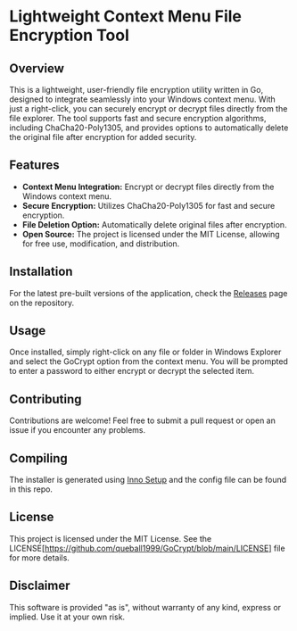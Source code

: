 # Lightweight Context Menu File Encryption Tool

## Overview

This is a lightweight, user-friendly file encryption utility written in Go, designed to integrate seamlessly into your Windows context menu. With just a right-click, you can securely encrypt or decrypt files directly from the file explorer. The tool supports fast and secure encryption algorithms, including ChaCha20-Poly1305, and provides options to automatically delete the original file after encryption for added security.

## Features

- **Context Menu Integration:** Encrypt or decrypt files directly from the Windows context menu.
- **Secure Encryption:** Utilizes ChaCha20-Poly1305 for fast and secure encryption.
- **File Deletion Option:** Automatically delete original files after encryption.
- **Open Source:** The project is licensed under the MIT License, allowing for free use, modification, and distribution.

## Installation

For the latest pre-built versions of the application, check the [Releases](https://github.com/queball1999/GoCrypt/releases) page on the repository.

## Usage

Once installed, simply right-click on any file or folder in Windows Explorer and select the GoCrypt option from the context menu. You will be prompted to enter a password to either encrypt or decrypt the selected item.

## Contributing

Contributions are welcome! Feel free to submit a pull request or open an issue if you encounter any problems.

## Compiling

The installer is generated using [Inno Setup](https://jrsoftware.org/isinfo.php) and the config file can be found in this repo.

## License

This project is licensed under the MIT License. See the LICENSE[https://github.com/queball1999/GoCrypt/blob/main/LICENSE] file for more details.

## Disclaimer

This software is provided "as is", without warranty of any kind, express or implied. Use it at your own risk.